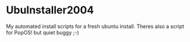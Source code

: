 # UbuInstaller2004

My automated install scripts for a fresh ubuntu install.
Theres also a script for PopOS! but quiet buggy ;-)
